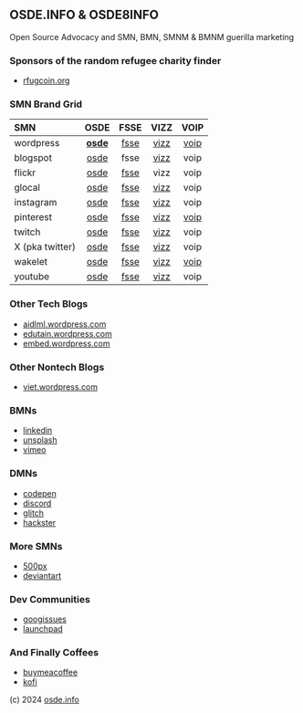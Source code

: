 ## OSDE.INFO & OSDE8INFO

Open Source Advocacy and SMN, BMN, SMNM & BMNM guerilla marketing

### Sponsors of the random refugee charity finder

- [rfugcoin.org](https://rfugcoin.org)

### SMN Brand Grid

| SMN   | OSDE  |  FSSE  | VIZZ  | VOIP  |
| :---  | :---: |  :---: | :---: | :---: |
| wordpress | **[osde](https://osde8info.wordpress.com)** | [fsse](https://fsse8info.wordpress.com) | [vizz](https://vizz8info.wordpress.com) | [voip](https://voippix.wordpress.com) |
| blogspot | [osde](https://osde8info.blogspot.com/) | fsse | [vizz](https://vizz8info.blogspot.com/) | voip |
| flickr | [osde](https://www.flickr.com/photos/osde-info/) | [fsse](https://www.flickr.com/photos/fsse-info/) | vizz | voip |
| glocal | [osde](https://www.localguidesconnect.com/t5/user/viewprofilepage/user-id/919044) | [fsse](https://www.google.com/maps/contrib/115222101141525511072/photos) | [vizz](https://www.google.com/maps/contrib/101610470072290949036/photos) | voip |
| instagram | [osde](https://www.instagram.com/osde8info/) | [fsse](https://www.instagram.com/fsse8info/) | [vizz](https://www.instagram.com/vizz8info/) | voip |
| pinterest | [osde](https://www.pinterest.co.uk/osde8info/) | [fsse](https://www.pinterest.co.uk/fsse8info/) | [vizz](https://www.pinterest.co.uk/vizz8info/) | [voip](https://www.pinterest.co.uk/voip8info/) |
| twitch | [osde](https://www.twitch.tv/osde8info) | [fsse](https://www.twitch.tv/fsse8info) | [vizz](https://www.twitch.tv/vizz8info) | voip |
| X (pka twitter) | [osde](https://twitter.com/osde8info) | [fsse](https://twitter.com/fsse8info) | [vizz](https://twitter.com/vizz8info) | voip |
| wakelet | [osde](https://wakelet.com/@osde8info) | [fsse](https://wakelet.com/@fsse8info) | [vizz](https://wakelet.com/@vizz8info) | [voip](https://wakelet.com/@voippix) |
| youtube | [osde](https://www.youtube.com/channel/UCxmH22VDvp53C-Hs3D9bhcg) | [fsse](https://www.youtube.com/channel/UCbHVJiNo5P-MOnBt4c1SE2A) | [vizz](https://www.youtube.com/channel/UCzMNTUfeU5eZmp-RzkiANag) | voip |

### Other Tech Blogs
- [aidlml.wordpress.com](https://aidlml.wordpress.com)
- [edutain.wordpress.com](https://edutain8.wordpress.com)
- [embed.wordpress.com](https://embed8.wordpress.com)

### Other Nontech Blogs
- [viet.wordpress.com](https://lovevietnamese.wordpress.com/)

### BMNs
- [linkedin](https://www.linkedin.com/)
- [unsplash](https://unsplash.com/@osde8info)
- [vimeo](https://vimeo.com/osde8info)

### DMNs
- [codepen](https://codepen.io/osde8info/)
- [discord](https://discord.com/channels/@me)
- [glitch](https://glitch.com/@osde8info)
- [hackster](https://www.hackster.io/osde8info)

### More SMNs
- [500px](https://500px.com/p/osde8info?view=photos)
- [deviantart](https://www.deviantart.com/osde8info)

### Dev Communities
- [googissues](https://issuetracker.google.com/hotlists/1743334)
- [launchpad](https://launchpad.net/~osde8info)
 
### And Finally Coffees
- [buymeacoffee](https://www.buymeacoffee.com/VbmwyiF)
- [kofi](https://ko-fi.com/osde8info)

(c) 2024 [osde.info](https://osde.info)
